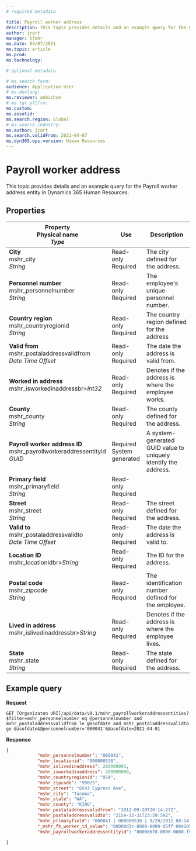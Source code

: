 ```yaml
---
# required metadata

title: Payroll worker address
description: This topic provides details and an example query for the Payroll worker address entity in Dynamics 365 Human Resources.
author: jcart
manager: tfehr
ms.date: 04/07/2021
ms.topic: article
ms.prod: 
ms.technology: 

# optional metadata

# ms.search.form: 
audience: Application User
# ms.devlang: 
ms.reviewer: anbichse
# ms.tgt_pltfrm: 
ms.custom: 
ms.assetid: 
ms.search.region: Global
# ms.search.industry: 
ms.author: jcart
ms.search.validFrom: 2021-04-07
ms.dyn365.ops.version: Human Resources
---
```


# Payroll worker address

This topic provides details and an example query for the Payroll worker address entity in Dynamics 365 Human Resources.

## Properties

| Property<br>**Physical name**<br>***Type*** | Use | Description |
| --- | --- | --- |
| **City**<br>mshr_city<br>*String* | Read-only<br>Required | The city defined for the address.   |
| **Personnel number**<br>mshr_personnelnumber<br>*String* | Read-only<br>Required | The employee's unique personnel number.  |
| **Country region**<br>mshr_countryregionid<br>*String* | Read-only<br>Required | The country region defined for the address  |
| **Valid from**<br>mshr_postaladdressvalidfrom<br>*Date Time Offset* | Read-only <br>Required | The date the address is valid from. |
| **Worked in address**<br>mshr_isworkedinaddressbr>*Int32* | Read-only<br>Required | Denotes if the address is where the employee works. |
| **County**<br>mshr_county<br>*String* | Read-only<br>Required | The county defined for the address.  |
| **Payroll worker address ID**<br>mshr_payrollworkeraddressentityid<br>*GUID* | Required<br>System generated | A system-generated GUID value to uniquely identify the address.  |
| **Primary field**<br>mshr_primaryfield<br>*String* | Read-only<br>Required |  |
| **Street**<br>mshr_street<br>*String* | Read-only<br>Required | The street defined for the address. |
| **Valid to**<br>mshr_postaladdressvalidto<br>*Date Time Offset* | Read-only <br>Required | The date the address is valid to.  |
| **Location ID**<br>mshr_locationidbr>*String* | Read-only <br>Required | The ID for the address.  |
| **Postal code**<br>mshr_zipcode<br>*String* | Read-only <br>Required |The identification number defined for the employee.  |
| **Lived in address**<br>mshr_islivedinaddressbr>*String* | Read-only<br>Required | Denotes if the address is where the employee lives. |
| **State**<br>mshr_state<br>*String* | Read-only<br>Required | The state defined for the address.  |

## Example query

**Request**

```http
GET [Organizaton URI]/api/data/v9.1/mshr_payrollworkeraddressentities?$filter=mshr_personnelnumber eq @personnelnumber and mshr_postaladdressvalidfrom le @asofdate and mshr_postaladdressvalidto ge @asofdate&@personnelnumber='000041'&@asofdate=2021-04-01
```

**Response**

```json
{
            "mshr_personnelnumber": "000041",
            "mshr_locationid": "000000538",
            "mshr_islivedinaddress": 200000001,
            "mshr_isworkedinaddress": 200000000,
            "mshr_countryregionid": "USA",
            "mshr_zipcode": "99025",
            "mshr_street": "6543 Cypress Ave",
            "mshr_city": "Tacoma",
            "mshr_state": "WA",
            "mshr_county": "KING",
            "mshr_postaladdressvalidfrom": "2012-09-20T20:14:27Z",
            "mshr_postaladdressvalidto": "2154-12-31T23:59:59Z",
            "mshr_primaryfield": "000041 | 000000538 | 9/20/2012 08:14:27 pm",
            "_mshr_fk_worker_id_value": "00000d3c-0000-0000-d5ff-004105000000",
            "mshr_payrollworkeraddressentityid": "000006f0-0000-0000-f90f-014105000000"

}
```
